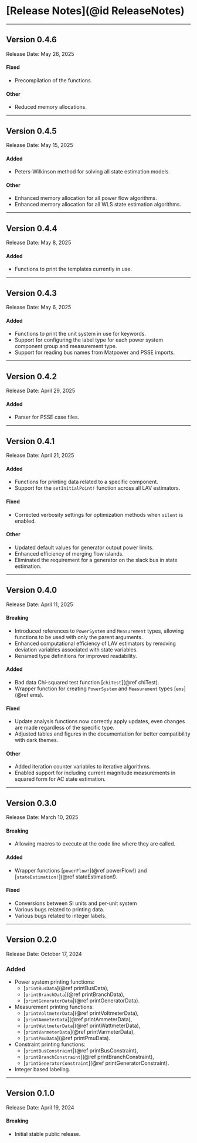 # [Release Notes](@id ReleaseNotes)

---

## Version 0.4.6

Release Date: May 26, 2025

#### Fixed
  * Precompilation of the functions.

#### Other
  * Reduced memory allocations.

---

## Version 0.4.5

Release Date: May 15, 2025

#### Added
  * Peters-Wilkinson method for solving all state estimation models.

#### Other
  * Enhanced memory allocation for all power flow algorithms.
  * Enhanced memory allocation for all WLS state estimation algorithms.

---

## Version 0.4.4

Release Date: May 8, 2025

#### Added
  * Functions to print the templates currently in use.

---

## Version 0.4.3

Release Date: May 6, 2025

#### Added
  * Functions to print the unit system in use for keywords.
  * Support for configuring the label type for each power system component group and measurement type.
  * Support for reading bus names from Matpower and PSSE imports.

---

## Version 0.4.2

Release Date: April 29, 2025

#### Added
  * Parser for PSSE case files.

---

## Version 0.4.1

Release Date: April 21, 2025

#### Added
  * Functions for printing data related to a specific component.
  * Support for the `setInitialPoint!` function across all LAV estimators.

#### Fixed
  * Corrected verbosity settings for optimization methods when `silent` is enabled.

#### Other
  * Updated default values for generator output power limits.
  * Enhanced efficiency of merging flow islands.
  * Eliminated the requirement for a generator on the slack bus in state estimation.

---

## Version 0.4.0

Release Date: April 11, 2025

#### Breaking
  * Introduced references to `PowerSystem` and `Measurement` types, allowing functions to be used with only the parent arguments.
  * Enhanced computational efficiency of LAV estimators by removing deviation variables associated with state variables.
  * Renamed type definitions for improved readability.

#### Added
  * Bad data Chi-squared test function [`chiTest`](@ref chiTest).
  * Wrapper function for creating `PowerSystem` and `Measurement` types [`ems`](@ref ems).

#### Fixed
  * Update analysis functions now correctly apply updates, even changes are made regardless of the specific type.
  * Adjusted tables and figures in the documentation for better compatibility with dark themes.

#### Other
  * Added iteration counter variables to iterative algorithms.
  * Enabled support for including current magnitude measurements in squared form for AC state estimation.

---

## Version 0.3.0

Release Date: March 10, 2025

#### Breaking
  * Allowing macros to execute at the code line where they are called.

#### Added
  * Wrapper functions [`powerFlow!`](@ref powerFlow!) and [`stateEstimation!`](@ref stateEstimation!).

#### Fixed
  * Conversions between SI units and per-unit system
  * Various bugs related to printing data.
  * Various bugs related to integer labels.

---

## Version 0.2.0

Release Date: October 17, 2024

### Added
  * Power system printing functions:
    * [`printBusData`](@ref printBusData),
    * [`printBranchData`](@ref printBranchData),
    *  [`printGeneratorData`](@ref printGeneratorData).
  * Measurement printing functions:
    * [`printVoltmeterData`](@ref printVoltmeterData),
    * [`printAmmeterData`](@ref printAmmeterData),
    * [`printWattmeterData`](@ref printWattmeterData),
    * [`printVarmeterData`](@ref printVarmeterData),
    * [`printPmuData`](@ref printPmuData).
  * Constraint printing functions:
    * [`printBusConstraint`](@ref printBusConstraint),
    * [`printBranchConstraint`](@ref printBranchConstraint),
    * [`printGeneratorConstraint`](@ref printGeneratorConstraint).
  * Integer based labeling.

---

## Version 0.1.0

Release Date: April 19, 2024

#### Breaking
  * Initial stable public release.